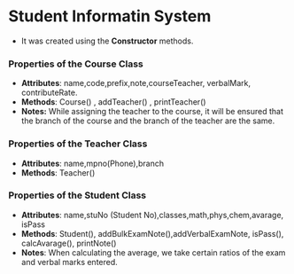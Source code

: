# Student Informatin System

* It was created using the **Constructor** methods.

### Properties of the Course Class
* **Attributes**: name,code,prefix,note,courseTeacher, verbalMark,
contributeRate.
* **Methods**: Course() , addTeacher() , printTeacher()
* **Notes:** While assigning the teacher to the course, it will 
be ensured that the branch of the course and the branch of the 
teacher are the same.

### Properties of the Teacher Class
* **Attributes**:  name,mpno(Phone),branch
* **Methods**: Teacher()

### Properties of the Student Class
* **Attributes**: name,stuNo (Student No),classes,math,phys,chem,avarage,
isPass
* **Methods**: Student(), addBulkExamNote(),addVerbalExamNote, 
isPass(), calcAvarage(), printNote()
* **Notes**: When calculating the average, we take certain ratios of 
the exam and verbal marks entered.

